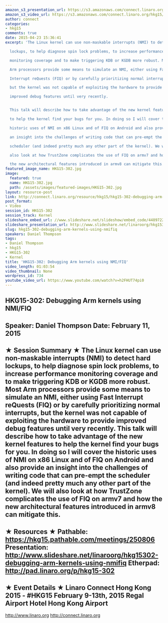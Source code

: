 ```yaml
---
amazon_s3_presentation_url: https://s3.amazonaws.com/connect.linaro.org/hkg15/Videos/02-11-Wednesday/HKG15-302.pdf
amazon_s3_video_url: https://s3.amazonaws.com/connect.linaro.org/hkg15/Videos/02-11-Wednesday/HKG15-302+Debugging+Arm+kernels+using+NMIFIQ.mp4
author: connect
categories:
- hkg15
comments: true
date: 2015-04-23 15:36:41
excerpt: 'The Linux kernel can use non-maskable interrupts (NMI) to detect hard

  lockups, to help diagnose spin lock problems, to increase performance

  monitoring coverage and to make triggering KDB or KGDB more robust. Most

  Arm processors provide some means to simulate an NMI, either using Fast

  Interrupt reQuests (FIQ) or by carefully prioritizing normal interrupts,

  but the kernel was not capable of exploiting the hardware to provide

  improved debug features until very recently.


  This talk will describe how to take advantage of the new kernel features

  to help the kernel find your bugs for you. In doing so I will cover the

  historic uses of NMI on x86 Linux and of FIQ on Android and also provide

  an insight into the challenges of writing code that can pre-empt the

  scheduler (and indeed pretty much any other part of the kernel). We will

  also look at how TrustZone complicates the use of FIQ on armv7 and how

  the new architectural features introduced in armv8 can mitigate this.'
featured_image_name: HKG15-302.jpg
image:
  featured: true
  name: HKG15-302.jpg
  path: /assets/images/featured-images/HKG15-302.jpg
layout: resource-post
link: http://connect.linaro.org/resource/hkg15/hkg15-302-debugging-arm-kernels-using-nmifiq/
post_format:
- Video
session_id: HKG15-302
session_track: Kernel
slideshare_embed_url: //www.slideshare.net/slideshow/embed_code/44897220
slideshare_presentation_url: http://www.slideshare.net/linaroorg/hkg15302-debugging-arm-kernels-using-nmifiq
slug: hkg15-302-debugging-arm-kernels-using-nmifiq
speakers: Daniel Thompson
tags:
- Daniel Thompson
- hkg15
- HKG15-302
- Kernel
title: 'HKG15-302: Debugging Arm kernels using NMI/FIQ'
video_length: 01:03:54
video_thumbnail: None
wordpress_id: 734
youtube_video_url: https://www.youtube.com/watch?v=h2FHUT74pi0
---
```


HKG15-302: Debugging Arm kernels using NMI/FIQ 
--------------------------------------------------- 
Speaker: Daniel Thompson 
Date: February 11, 2015 
--------------------------------------------------- 
★ Session Summary ★ 
The Linux kernel can use non-maskable interrupts (NMI) to detect hard lockups, to help diagnose spin lock problems, to increase performance monitoring coverage and to make triggering KDB or KGDB more robust. Most Arm processors provide some means to simulate an NMI, either using Fast Interrupt reQuests (FIQ) or by carefully prioritizing normal interrupts, but the kernel was not capable of exploiting the hardware to provide improved debug features until very recently. This talk will describe how to take advantage of the new kernel features to help the kernel find your bugs for you. In doing so I will cover the historic uses of NMI on x86 Linux and of FIQ on Android and also provide an insight into the challenges of writing code that can pre-empt the scheduler (and indeed pretty much any other part of the kernel). We will also look at how TrustZone complicates the use of FIQ on armv7 and how the new architectural features introduced in armv8 can mitigate this. 
-------------------------------------------------- 
★ Resources ★ 
Pathable: https://hkg15.pathable.com/meetings/250806 
Presentation:  http://www.slideshare.net/linaroorg/hkg15302-debugging-arm-kernels-using-nmifiq
Etherpad: http://pad.linaro.org/p/hkg15-302 
--------------------------------------------------- 
★ Event Details ★ 
Linaro Connect Hong Kong 2015 - #HKG15 
February 9-13th, 2015 
Regal Airport Hotel Hong Kong Airport 
--------------------------------------------------- 
http://www.linaro.org 
http://connect.linaro.org